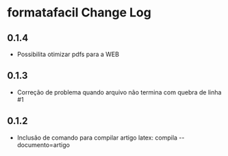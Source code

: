 # formatafacil Change Log

## 0.1.4

- Possibilita otimizar pdfs para a WEB

## 0.1.3

- Correção de problema quando arquivo não termina com quebra de linha #1

## 0.1.2

- Inclusão de comando para compilar artigo latex: compila --documento=artigo
